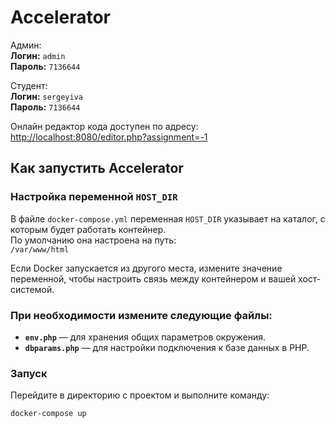 # Accelerator
Админ:  
**Логин:** `admin`  
**Пароль:** `7136644`  

Студент:  
**Логин:** `sergeyiva`  
**Пароль:** `7136644`  


Онлайн редактор кода доступен по адресу: [http://localhost:8080/editor.php?assignment=-1](http://localhost:8080/editor.php?assignment=-1)

## Как запустить Accelerator

### Настройка переменной `HOST_DIR`
В файле `docker-compose.yml` переменная `HOST_DIR` указывает на каталог, с которым будет работать контейнер.  
По умолчанию она настроена на путь:  
`/var/www/html`  

Если Docker запускается из другого места, измените значение переменной, чтобы настроить связь между контейнером и вашей хост-системой.  


### При необходимости измените следующие файлы:

- **`env.php`** — для хранения общих параметров окружения.  
- **`dbparams.php`** — для настройки подключения к базе данных в PHP.  


### Запуск

Перейдите в директорию с проектом и выполните команду:

```bash
docker-compose up

